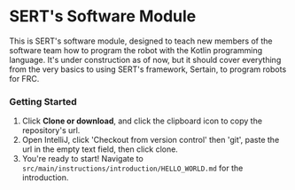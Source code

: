 # SERT's Software Module

This is SERT's software module, designed to teach new members of the software team how to program
the robot with the Kotlin programming language. It's under construction as of now, but it should 
cover everything from the very basics to using SERT's framework, Sertain, to program robots for FRC.

### Getting Started

1. Click **Clone or download**, and click the clipboard icon to copy the repository's url.
2. Open IntelliJ, click 'Checkout from version control' then 'git', paste the url in the empty text 
field, then click clone.
3. You're ready to start! Navigate to `src/main/instructions/introduction/HELLO_WORLD.md` for the
introduction.
